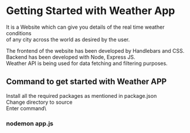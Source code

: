 # Getting Started with Weather App


It is a Website which can give you details of the real time weather conditions \
of any city across the world as desired by the user. 


The frontend of the website has been developed by Handlebars and CSS. \
Backend has been developed with Node, Express JS. \
Weather API is being used for data fetching and filtering purposes.
## Command to get started with Weather APP

Install all the required packages as mentioned in package.json\
Change directory to source\
Enter command\
### nodemon app.js
